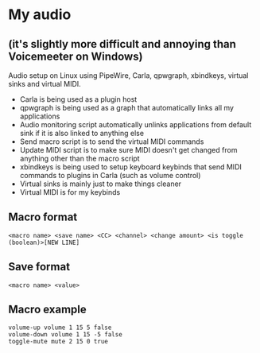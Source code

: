 # My audio
## (it's slightly more difficult and annoying than Voicemeeter on Windows)

Audio setup on Linux using PipeWire, Carla, qpwgraph, xbindkeys, virtual sinks and virtual MIDI.

* Carla is being used as a plugin host
* qpwgraph is being used as a graph that automatically links all my applications
* Audio monitoring script automatically unlinks applications from default sink if it is also linked to anything else
* Send macro script is to send the virtual MIDI commands
* Update MIDI script is to make sure MIDI doesn't get changed from anything other than the macro script
* xbindkeys is being used to setup keyboard keybinds that send MIDI commands to plugins in Carla (such as volume control)
* Virtual sinks is mainly just to make things cleaner
* Virtual MIDI is for my keybinds


## Macro format
`<macro name> <save name> <CC> <channel> <change amount> <is toggle (boolean)>[NEW LINE]`

## Save format
`<macro name> <value>`

## Macro example
```
volume-up volume 1 15 5 false
volume-down volume 1 15 -5 false
toggle-mute mute 2 15 0 true
```